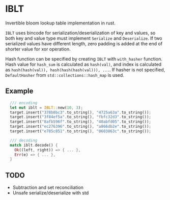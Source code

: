 # IBLT

Invertible bloom lookup table implementation in rust.

`IBLT` uses bincode for serialization/deserialization of key and values, so both key and value type must implement `Serialize` and `Deserialize`. If two serialized values have different length, zero padding is added at the end of shorter value for xor operation.

Hash function can be specified by creating `IBLT` with `with_hasher` function. Hash value for `hash_sum` is calculated as `hash(val)`, and index is calculated as `hash(hash(val)), hash(hash(hash(val))), ...`. If hasher is not specified, `DefaultHasher` from `std::collections::hash_map` is used.

## Example
```rust
  /// encoding
  let mut iblt = IBLT::new(10, 3);
  target.insert("378b8bc3".to_string(), "4725a63a".to_string());
  target.insert("3f84ef5a".to_string(), "fbfc32d3".to_string());
  target.insert("8afb596f".to_string(), "40abfd05".to_string());
  target.insert("ec276396".to_string(), "a866db2e".to_string());
  target.insert("e785c851".to_string(), "0603063c".to_string());

  /// decoding
  match iblt.decode() {
    Ok((left, right)) => { ... },
    Err(e) => { ... },
  }
```

## TODO
* Subtraction and set reconciliation
* Unsafe serialize/deserialize with std
